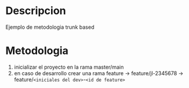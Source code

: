 # Descripcion
Ejemplo de metodologia trunk based

# Metodologia
1. inicializar el proyecto en la rama master/main
2. en caso de desarrollo crear una rama feature -> feature/jl-2345678 -> feature/`<iniciales del dev>`-`<id de feature>`